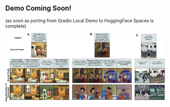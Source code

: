 ## Demo Coming Soon!
(as soon as porting from Gradio Local Demo to HuggingFace Spaces is complete)

![image](./assets/story_dalle_predictions.png) 
